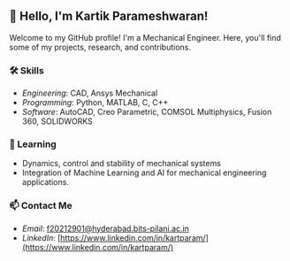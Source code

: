 ## 👋 Hello, I'm Kartik Parameshwaran!

Welcome to my GitHub profile! I'm a Mechanical Engineer. Here, you'll find some of my projects, research, and contributions.

### 🛠️ Skills
- *Engineering*: CAD, Ansys Mechanical
- *Programming*: Python, MATLAB, C, C++
- *Software*: AutoCAD, Creo Parametric, COMSOL Multiphysics, Fusion 360, SOLIDWORKS

### 🌱 Learning
- Dynamics, control and stability of mechanical systems
- Integration of Machine Learning and AI for mechanical engineering applications.

### 📫 Contact Me
- *Email*: [f20212901@hyderabad.bits-pilani.ac.in](mailto:f20212901@hyderabad.bits-pilani.ac.in)
- *LinkedIn*: [https://www.linkedin.com/in/kartparam/](https://www.linkedin.com/in/kartparam/)
  
